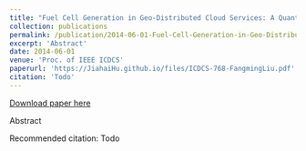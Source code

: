 ```yaml
---
title: "Fuel Cell Generation in Geo-Distributed Cloud Services: A Quantitative Study"
collection: publications
permalink: /publication/2014-06-01-Fuel-Cell-Generation-in-Geo-Distributed-Cloud-Services:-A-Quantitative-Study
excerpt: 'Abstract'
date: 2014-06-01
venue: 'Proc. of IEEE ICDCS'
paperurl: 'https://JiahaiHu.github.io/files/ICDCS-768-FangmingLiu.pdf'
citation: 'Todo'
---
```


<a href='https://JiahaiHu.github.io/files/ICDCS-768-FangmingLiu.pdf'>Download paper here</a>

Abstract

Recommended citation: Todo